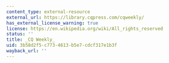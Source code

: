 ```yaml
---
content_type: external-resource
external_url: https://library.cqpress.com/cqweekly/
has_external_license_warning: true
license: https://en.wikipedia.org/wiki/All_rights_reserved
status: ''
title: _CQ Weekly_
uid: 3b58d2f5-c773-4613-b5e7-cdcf317e1b3f
wayback_url: ''
---
```


